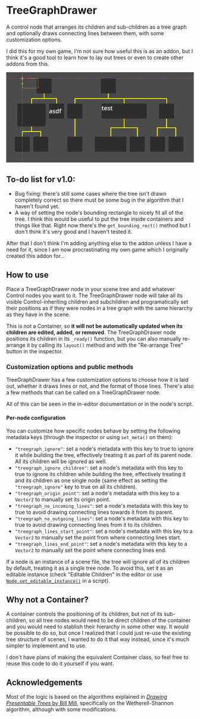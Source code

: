 # TreeGraphDrawer

A control node that arranges its children and sub-children as a tree graph and optionally draws connecting lines between them, with some customization options.

I did this for my own game, I'm not sure how useful this is as an addon, but I think it's a good tool to learn how to lay out trees or even to create other addons from this.

![Example of the node being used](addons/treegraphdrawer/preview.png)

## To-do list for v1.0:

- Bug fixing: there's still some cases where the tree isn't drawn completely correct so there must be some bug in the algorithm that I haven't found yet.
- A way of setting the node's bounding rectangle to nicely fit all of the tree. I think this would be useful to put the tree inside containers and things like that. Right now there's the ``get_bounding_rect()`` method but I don't think it's very good and I haven't tested it.

After that I don't think I'm adding anything else to the addon unless I have a need for it, since I am now procrastinating my own game which I originally created this addon for...

## How to use

Place a TreeGraphDrawer node in your scene tree and add whatever Control nodes you want to it. The TreeGraphDrawer node will take all its visible Control-inheriting children and subchildren and programatically set their positions as if they were nodes in a tree graph with the same hierarchy as they have in the scene.

This is not a Container, so **it will not be automatically updated when its children are edited, added, or removed**. The TreeGraphDrawer node positions its children in its ``_ready()`` function, but you can also manually re-arrange it by calling its ``layout()`` method and with the "Re-arrange Tree" button in the inspector.

### Customization options and public methods

TreeGraphDrawer has a few customization options to choose how it is laid out, whether it draws lines or not, and the format of those lines. There's also a few methods that can be called on a TreeGraphDrawer node.

All of this can be seen in the in-editor documentation or in the node's script.

#### Per-node configuration

You can customize how specific nodes behave by setting the following metadata keys (through the inspector or using ``set_meta()`` on them):

- ``"treegraph_ignore"``: set a node's metadata with this key to true to ignore it while building the tree, effectively treating it as part of its parent node. All its children will be ignored as well.
- ``"treegraph_ignore_children"``: set a node's metadata with this key to true to ignore its children while building the tree, effectively treating it and its children as one single node (same effect as setting the ``"treegraph_ignore"`` key to true on all its children).
- ``"treegraph_origin_point"``: set a node's metadata with this key to a ``Vector2`` to manually set its origin point.
- ``"treegraph_no_incoming_lines"``: set a node's metadata with this key to true to avoid drawing connecting lines towards it from its parent.
- ``"treegraph_no_outgoing_lines"``: set a node's metadata with this key to true to avoid drawing connecting lines from it to its children.
- ``"treegraph_lines_start_point"``: set a node's metadata with this key to a ``Vector2`` to manually set the point from where connecting lines start.
- ``"treegraph_lines_end_point"``: set a node's metadata with this key to a ``Vector2`` to manually set the point where connecting lines end.

If a node is an instance of a scene file, the tree will ignore all of its children by default, treating it as a single tree node. To avoid this, set it as an editable instance (check "Editable Children" in the editor or use [``Node.set_editable_instance()``](https://docs.godotengine.org/en/stable/classes/class_node.html#class-node-method-set-editable-instance) in a script).

## Why not a Container?

A container controls the positioning of its children, but not of its sub-children, so all tree nodes would need to be direct children of the container and you would need to stablish their hierarchy in some other way. It would be possible to do so, but once I realized that I could just re-use the existing tree structure of scenes, I wanted to do it that way instead, since it's much simpler to implement and to use.

I don't have plans of making the equivalent Container class, so feel free to reuse this code to do it yourself if you want.

## Acknowledgements

Most of the logic is based on the algorithms explained in [*Drawing Presentable Trees* by Bill Mill](https://llimllib.github.io/pymag-trees/), specifically on the Wetherell-Shannon algorithm, although with some modifications.
